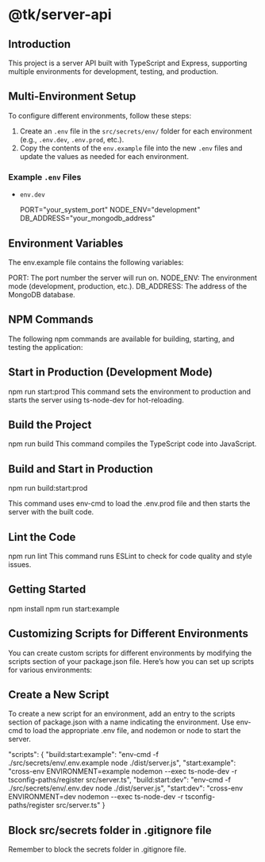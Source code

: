 # @tk/server-api

## Introduction

This project is a server API built with TypeScript and Express, supporting multiple environments for development, testing, and production.

## Multi-Environment Setup

To configure different environments, follow these steps:

1. Create an `.env` file in the `src/secrets/env/` folder for each environment (e.g., `.env.dev`, `.env.prod`, etc.).
2. Copy the contents of the `env.example` file into the new `.env` files and update the values as needed for each environment.

### Example `.env` Files

- `env.dev`

  PORT="your_system_port"
  NODE_ENV="development"
  DB_ADDRESS="your_mongodb_address"

## Environment Variables

The env.example file contains the following variables:

PORT: The port number the server will run on.
NODE_ENV: The environment mode (development, production, etc.).
DB_ADDRESS: The address of the MongoDB database.

## NPM Commands

The following npm commands are available for building, starting, and testing the application:

## Start in Production (Development Mode)

npm run start:prod
This command sets the environment to production and starts the server using ts-node-dev for hot-reloading.

## Build the Project

npm run build
This command compiles the TypeScript code into JavaScript.

## Build and Start in Production

npm run build:start:prod

This command uses env-cmd to load the .env.prod file and then starts the server with the built code.

## Lint the Code

npm run lint
This command runs ESLint to check for code quality and style issues.

## Getting Started

npm install
npm run start:example

## Customizing Scripts for Different Environments

You can create custom scripts for different environments by modifying the scripts section of your package.json file. Here’s how you can set up scripts for various environments:

## Create a New Script

To create a new script for an environment, add an entry to the scripts section of package.json with a name indicating the environment. Use env-cmd to load the appropriate .env file, and nodemon or node to start the server.

"scripts": {
"build:start:example": "env-cmd -f ./src/secrets/env/.env.example node ./dist/server.js",
"start:example": "cross-env ENVIRONMENT=example nodemon --exec ts-node-dev -r tsconfig-paths/register src/server.ts",
"build:start:dev": "env-cmd -f ./src/secrets/env/.env.dev node ./dist/server.js",
"start:dev": "cross-env ENVIRONMENT=dev nodemon --exec ts-node-dev -r tsconfig-paths/register src/server.ts"
}

## Block src/secrets folder in .gitignore file

Remember to block the secrets folder in .gitignore file.
